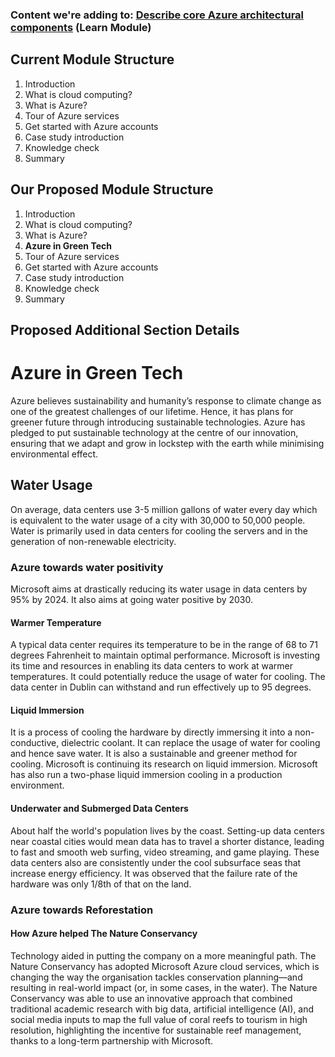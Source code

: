 ### Content we're adding to: [Describe core Azure architectural components](https://docs.microsoft.com/en-us/learn/modules/azure-architecture-fundamentals/) (Learn Module)

## Current Module Structure
1. Introduction
2. What is cloud computing?
3. What is Azure?
4. Tour of Azure services
5. Get started with Azure accounts
6. Case study introduction
7. Knowledge check
8. Summary

## Our Proposed Module Structure
1. Introduction
2. What is cloud computing?
3. What is Azure?
4. **Azure in Green Tech**
5. Tour of Azure services
6. Get started with Azure accounts
7. Case study introduction
8. Knowledge check
9. Summary

## Proposed Additional Section Details 
# Azure in Green Tech
Azure believes sustainability and humanity’s response to climate change as one of the greatest challenges of our lifetime. Hence, it has plans for greener future through introducing sustainable technologies. Azure has pledged to put sustainable technology at the centre of our innovation, ensuring that we adapt and grow in lockstep with the earth while minimising environmental effect.
## Water Usage

On average, data centers use 3-5 million gallons of water every day which is equivalent to the water usage of a city with 30,000 to 50,000 people. Water is primarily used in data centers for cooling the servers and in the generation of non-renewable electricity.

### Azure towards water positivity

Microsoft aims at drastically reducing its water usage in data centers by 95% by 2024. It also aims at going water positive by 2030.

#### Warmer Temperature

A typical data center requires its temperature to be in the range of 68 to 71 degrees Fahrenheit to maintain optimal performance. Microsoft is investing its time and resources in enabling its data centers to work at warmer temperatures. It could potentially reduce the usage of water for cooling. The data center in Dublin can withstand and run effectively up to 95 degrees.

#### Liquid Immersion

It is a process of cooling the hardware by directly immersing it into a non-conductive, dielectric coolant. It can replace the usage of water for cooling and hence save water. It is also a sustainable and greener method for cooling. Microsoft is continuing its research on liquid immersion. Microsoft has also run a two-phase liquid immersion cooling in a production environment.

#### Underwater and Submerged Data Centers

About half the world's population lives by the coast. Setting-up data centers near coastal cities would mean data has to travel a shorter distance, leading to fast and smooth web surfing, video streaming, and game playing. These data centers also are consistently under the cool subsurface seas that increase energy efficiency. It was observed that the failure rate of the hardware was only 1/8th of that on the land.


### Azure towards Reforestation

#### How Azure helped The Nature Conservancy

Technology aided in putting the company on a more meaningful path. The Nature Conservancy has adopted Microsoft Azure cloud services, which is changing the way the organisation tackles conservation planning—and resulting in real-world impact (or, in some cases, in the water). The Nature Conservancy was able to use an innovative approach that combined traditional academic research with big data, artificial intelligence (AI), and social media inputs to map the full value of coral reefs to tourism in high resolution, highlighting the incentive for sustainable reef management, thanks to a long-term partnership with Microsoft.
